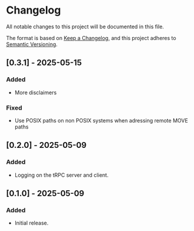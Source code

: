 # Changelog
All notable changes to this project will be documented in this file.

The format is based on [Keep a Changelog](https://keepachangelog.com/en/1.0.0/),
and this project adheres to [Semantic Versioning](https://semver.org/spec/v2.0.0.html).

## [0.3.1] - 2025-05-15
### Added
- More disclaimers

### Fixed
- Use POSIX paths on non POSIX systems when adressing remote MOVE paths


## [0.2.0] - 2025-05-09
### Added
- Logging on the tRPC server and client.

## [0.1.0] - 2025-05-09
### Added
- Initial release. 